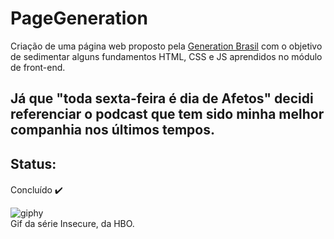 # PageGeneration

Criação de uma página web proposto pela [Generation Brasil](https://brazil.generation.org/ ) com o objetivo de sedimentar alguns fundamentos HTML, CSS e JS aprendidos no módulo de front-end.  

## Já que "toda sexta-feira é dia de Afetos" decidi referenciar o podcast que tem sido minha melhor companhia nos últimos tempos.

## Status:

####

Concluído ✔️

![giphy](https://user-images.githubusercontent.com/105956403/192096370-9ea62bb8-26b1-4c31-a7f5-0a61ab8bd875.gif) 
<br>
Gif da série Insecure, da HBO.
